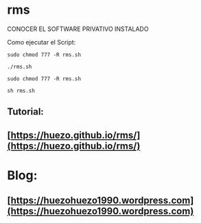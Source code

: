 # rms
CONOCER EL SOFTWARE PRIVATIVO INSTALADO 



Como ejecutar el Script:

`sudo chmod 777 -R rms.sh`

`./rms.sh`

`sudo chmod 777 -R rms.sh`

`sh rms.sh`

## Tutorial:

## [https://huezo.github.io/rms/](https://huezo.github.io/rms/)

# Blog:

## [https://huezohuezo1990.wordpress.com](https://huezohuezo1990.wordpress.com)
